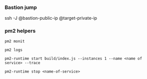### Bastion jump

ssh -J <user>@bastion-public-ip <user>@target-private-ip

### pm2 helpers

```
pm2 monit
```

```
pm2 logs
```

```
pm2-runtime start build/index.js --instances 1 --name <name of service> --trace
```

```
pm2-runtime stop <name-of-service>
```
